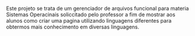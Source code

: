 Este projeto se trata de um gerenciador de arquivos funcional para materia Sistemas Operacinais soliccitado pelo professor a fim de mostrar aos alunos como criar uma pagina utilizando linguagens diferentes para obtermos mais conhecimento em  diversas linguagens.

